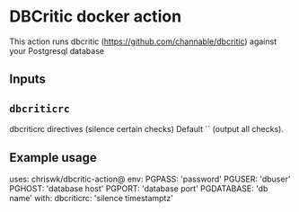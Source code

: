 # DBCritic docker action

This action runs dbcritic (https://github.com/channable/dbcritic) against your Postgresql database

## Inputs

## `dbcriticrc`

dbcriticrc directives (silence certain checks) Default `` (output all checks).

## Example usage

uses: chriswk/dbcritic-action@
env:
    PGPASS: 'password'
    PGUSER: 'dbuser'
    PGHOST: 'database host'
    PGPORT: 'database port'
    PGDATABASE: 'db name'
with:
  dbcriticrc: 'silence timestamptz'